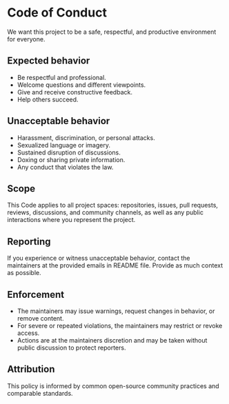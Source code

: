 # Code of Conduct

We want this project to be a safe, respectful, and productive environment for everyone.

## Expected behavior
- Be respectful and professional.
- Welcome questions and different viewpoints.
- Give and receive constructive feedback.
- Help others succeed.

## Unacceptable behavior
- Harassment, discrimination, or personal attacks.
- Sexualized language or imagery.
- Sustained disruption of discussions.
- Doxing or sharing private information.
- Any conduct that violates the law.

## Scope
This Code applies to all project spaces: repositories, issues, pull requests, reviews, discussions, and community channels, as well as any public interactions where you represent the project.

## Reporting
If you experience or witness unacceptable behavior, contact the maintainers at the provided emails in README file. Provide as much context as possible.

## Enforcement
- The maintainers may issue warnings, request changes in behavior, or remove content.
- For severe or repeated violations, the maintainers may restrict or revoke access.
- Actions are at the maintainers discretion and may be taken without public discussion to protect reporters.

## Attribution
This policy is informed by common open-source community practices and comparable standards.

